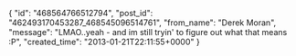  {
   "id": "468564766512794",
   "post_id": "462493170453287_468545096514761",
   "from_name": "Derek Moran",
   "message": "LMAO..yeah - and im still tryin' to figure out what that means :P",
   "created_time": "2013-01-21T22:11:55+0000"
 }
